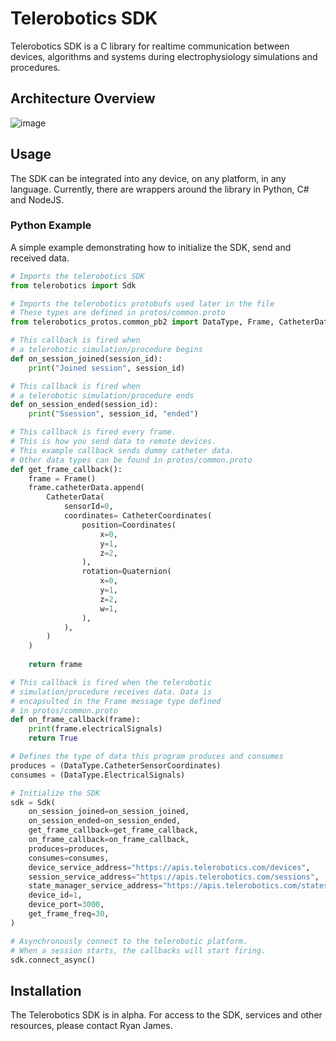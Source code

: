 # Telerobotics SDK
Telerobotics SDK is a C library for realtime communication between devices, algorithms and systems during electrophysiology simulations and procedures.

## Architecture Overview
![image](https://user-images.githubusercontent.com/2764891/99635233-854c5d00-29f6-11eb-9668-57845adb0265.png)

## Usage
The SDK can be integrated into any device, on any platform, in any language. Currently, there are wrappers around the library in Python, C# and NodeJS.

### Python Example
A simple example demonstrating how to initialize the SDK, send and received data.
```python
# Imports the telerobotics SDK
from telerobotics import Sdk

# Imports the telerobotics protobufs used later in the file
# These types are defined in protos/common.proto
from telerobotics_protos.common_pb2 import DataType, Frame, CatheterData, CatheterCoordinates, CatheterSensorCoordinates, Coordinates, Quaternion

# This callback is fired when
# a telerobotic simulation/procedure begins
def on_session_joined(session_id):
    print("Joined session", session_id)

# This callback is fired when
# a telerobotic simulation/procedure ends
def on_session_ended(session_id):
    print("Ssession", session_id, "ended")

# This callback is fired every frame.
# This is how you send data to remote devices.
# This example callback sends dummy catheter data.
# Other data types can be found in protos/common.proto
def get_frame_callback():
    frame = Frame()
    frame.catheterData.append(
        CatheterData(
            sensorId=0,
            coordinates= CatheterCoordinates(
                position=Coordinates(
                    x=0,
                    y=1,
                    z=2,
                ),
                rotation=Quaternion(
                    x=0,
                    y=1,
                    z=2,
                    w=1,
                ),
            ),
        )
    )
    
    return frame

# This callback is fired when the telerobotic
# simulation/procedure receives data. Data is
# encapsulted in the Frame message type defined
# in protos/common.proto
def on_frame_callback(frame):
    print(frame.electricalSignals)
    return True

# Defines the type of data this program produces and consumes
produces = (DataType.CatheterSensorCoordinates)
consumes = (DataType.ElectricalSignals)

# Initialize the SDK
sdk = Sdk(
    on_session_joined=on_session_joined,                                    # Called when a simulation/procedure begins
    on_session_ended=on_session_ended,                                      # Called when a simulation/procedure ends
    get_frame_callback=get_frame_callback,                                  # Called to get data every frame (see get_frame_freq below)
    on_frame_callback=on_frame_callback,                                    # Called when data is received
    produces=produces,                                                      # Defines the types of data this program produces, if any
    consumes=consumes,                                                      # Defines the types od data this program consumes, if any
    device_service_address="https://apis.telerobotics.com/devices",         # URL to the device service
    session_service_address="https://apis.telerobotics.com/sessions",       # URL to the session service
    state_manager_service_address="https://apis.telerobotics.com/states",   # URL to the state manager service
    device_id=1,                                                            # The unique id of this device/program
    device_port=3000,                                                       # The port this program will use to communicate with other devices
    get_frame_freq=30,                                                      # The frequency in milliseconds data is retrieved from this device
)

# Asynchronously connect to the telerobotic platform.
# When a session starts, the callbacks will start firing.
sdk.connect_async()
```

## Installation
The Telerobotics SDK is in alpha. For access to the SDK, services and other resources, please contact Ryan James.